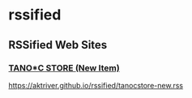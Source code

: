 # rssified

## RSSified Web Sites

### [TANO\*C STORE (New Item)](https://www.tanocstore.net/)

https://aktriver.github.io/rssified/tanocstore-new.rss
